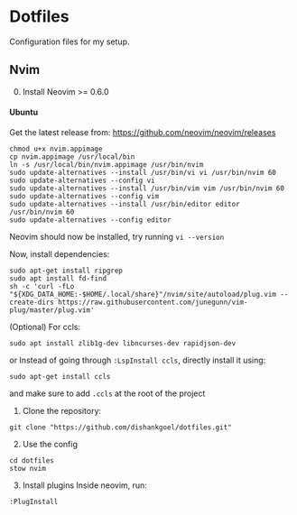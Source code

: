 # Dotfiles

Configuration files for my setup.

## Nvim

0. Install Neovim >= 0.6.0

#### Ubuntu

Get the latest release from: https://github.com/neovim/neovim/releases
```
chmod u+x nvim.appimage
cp nvim.appimage /usr/local/bin
ln -s /usr/local/bin/nvim.appimage /usr/bin/nvim
sudo update-alternatives --install /usr/bin/vi vi /usr/bin/nvim 60
sudo update-alternatives --config vi
sudo update-alternatives --install /usr/bin/vim vim /usr/bin/nvim 60
sudo update-alternatives --config vim
sudo update-alternatives --install /usr/bin/editor editor /usr/bin/nvim 60
sudo update-alternatives --config editor
```

Neovim should now be installed, try running `vi --version`

Now, install dependencies:

```
sudo apt-get install ripgrep
sudo apt install fd-find
sh -c 'curl -fLo "${XDG_DATA_HOME:-$HOME/.local/share}"/nvim/site/autoload/plug.vim --create-dirs https://raw.githubusercontent.com/junegunn/vim-plug/master/plug.vim'
```

(Optional) For ccls:
```
sudo apt install zlib1g-dev libncurses-dev rapidjson-dev
```
or Instead of going through `:LspInstall ccls`, directly install it using:
```
sudo apt-get install ccls
```
and make sure to add `.ccls` at the root of the project

1. Clone the repository:
```
git clone "https://github.com/dishankgoel/dotfiles.git"
```

2. Use the config
```
cd dotfiles
stow nvim
```

3. Install plugins
Inside neovim, run:
```
:PlugInstall
```
